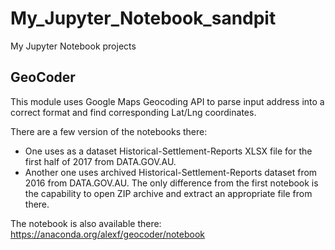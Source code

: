 # My_Jupyter_Notebook_sandpit
My Jupyter Notebook projects
## GeoCoder

This module uses Google Maps Geocoding API to parse input address into a correct format and find corresponding Lat/Lng coordinates.

There are a few version of the notebooks there:
  * One uses as a dataset Historical-Settlement-Reports XLSX file for the first half of 2017 from DATA.GOV.AU.
  * Another one uses archived Historical-Settlement-Reports dataset from 2016 from DATA.GOV.AU. The only difference from the first notebook is the capability to open ZIP archive and extract an appropriate file from there.

The notebook is also available there: https://anaconda.org/alexf/geocoder/notebook
